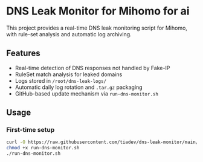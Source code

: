 # DNS Leak Monitor for Mihomo for ai

This project provides a real-time DNS leak monitoring script for Mihomo, with rule-set analysis and automatic log archiving.

## Features

- Real-time detection of DNS responses not handled by Fake-IP
- RuleSet match analysis for leaked domains
- Logs stored in `/root/dns-leak-logs/`
- Automatic daily log rotation and `.tar.gz` packaging
- GitHub-based update mechanism via `run-dns-monitor.sh`

## Usage

### First-time setup

```bash
curl -O https://raw.githubusercontent.com/tiadev/dns-leak-monitor/main/run-dns-monitor.sh
chmod +x run-dns-monitor.sh
./run-dns-monitor.sh
